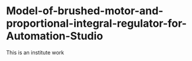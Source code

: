 # Model-of-brushed-motor-and-proportional-integral-regulator-for-Automation-Studio
This is an institute work
